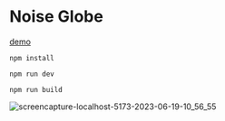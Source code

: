 # Noise Globe

[demo](https://noise-globe.netlify.app/)

```
npm install

npm run dev

npm run build
```
 
![screencapture-localhost-5173-2023-06-19-10_56_55](https://github.com/AmirTru/curl-noise/assets/27422786/9bdbd011-da26-4028-8d72-a6c1c4c5c14b)
